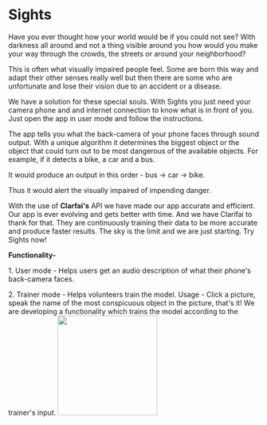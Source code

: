# Sights
Have you ever thought how your world would be if you could not see? With darkness all around and not a thing visible around you how would you make your way through the crowds, the streets or around your neighborhood? <p>
This is often what visually impaired people feel. Some are born this way and adapt their other senses really well but then there are some who are unfortunate and lose their vision due to an accident or a disease.<p>
We have a solution for these special souls. With Sights you just need your camera phone and and internet connection to know what is in front of you. Just open the app in user mode and follow the instructions.<p>
The app tells you what the back-camera of your phone faces through sound output. With a unique algorithm it determines the biggest object or the object that could turn out to be most dangerous of the available objects. For example, if it detects a bike, a car and a bus. <p> It would produce an output in this order - bus -> car -> bike.<p>
Thus it would alert the visually impaired of impending danger. <p>
With the use of <b>Clarfai's</b> API we have made our app accurate and efficient. Our app is ever evolving and gets better with time. And we have Clarifai to thank for that. They are continuously training their data to be more accurate and produce faster results. The sky is the limit and we are just starting. Try Sights now!
<p><p>
<b>Functionality-</b><p>
1. User mode - Helps users get an audio description of what their phone's back-camera faces.<p>
2. Trainer mode - Helps volunteers train the model. Usage - Click a picture, speak the name of the most conspicuous object in the picture, that's it! We are developing a functionality which trains the model according to the trainer's input.

<img src="https://i.imgur.com/56EUw5D.jpg" width="200">
